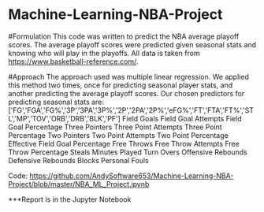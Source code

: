 # Machine-Learning-NBA-Project

#Formulation
This code was written to predict the NBA average playoff scores. The average playoff scores were predicted given seasonal stats and knowing who will play in the playoffs. All data is taken from https://www.basketball-reference.com/.

#Approach
The approach used was multiple linear regression. We applied this method two times, once for predicting seasonal player stats, and another predicting the average playoff scores.
Our chosen predictors for predicting seasonal stats are:
['FG','FGA','FG%','3P','3PA','3P%','2P','2PA','2P%','eFG%','FT','FTA','FT%','STL','MP','TOV','ORB','DRB','BLK','PF']
Field Goals
Field Goal Attempts
Field Goal Percentage
Three Pointers
Three Point Attempts
Three Point Percentage
Two Pointers
Two Point Attempts
Two Point Percentage
Effective Field Goal Percentage
Free Throws
Free Throw Attempts
Free Throw Percentage
Steals
Minutes Played
Turn Overs
Offensive Rebounds
Defensive Rebounds
Blocks
Personal Fouls


Code:
https://github.com/AndySoftware653/Machine-Learning-NBA-Project/blob/master/NBA_ML_Project.ipynb

***Report is in the Jupyter Notebook


